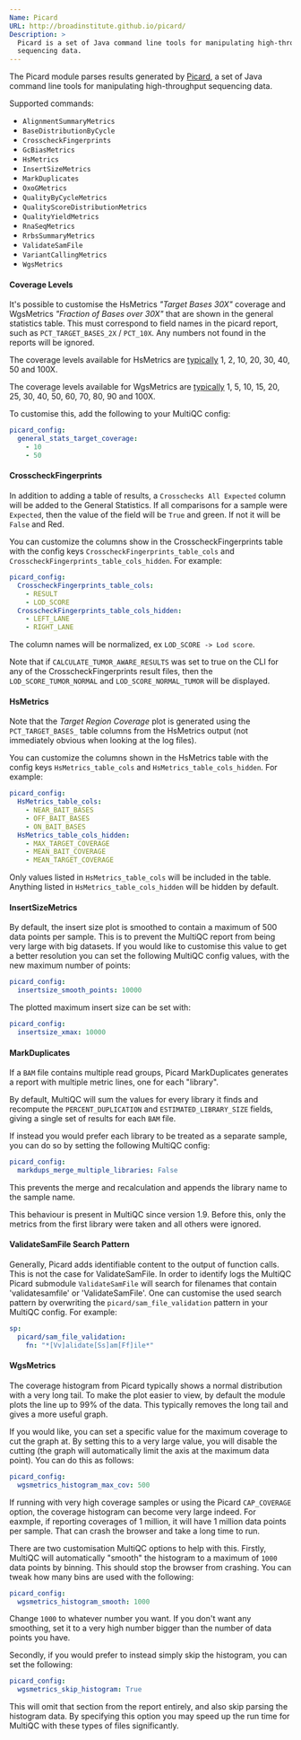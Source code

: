 ```yaml
---
Name: Picard
URL: http://broadinstitute.github.io/picard/
Description: >
  Picard is a set of Java command line tools for manipulating high-throughput
  sequencing data.
---
```


The Picard module parses results generated by
[Picard](http://broadinstitute.github.io/picard/),
a set of Java command line tools for manipulating high-throughput
sequencing data.

Supported commands:

- `AlignmentSummaryMetrics`
- `BaseDistributionByCycle`
- `CrosscheckFingerprints`
- `GcBiasMetrics`
- `HsMetrics`
- `InsertSizeMetrics`
- `MarkDuplicates`
- `OxoGMetrics`
- `QualityByCycleMetrics`
- `QualityScoreDistributionMetrics`
- `QualityYieldMetrics`
- `RnaSeqMetrics`
- `RrbsSummaryMetrics`
- `ValidateSamFile`
- `VariantCallingMetrics`
- `WgsMetrics`

#### Coverage Levels

It's possible to customise the HsMetrics _"Target Bases 30X"_ coverage and
WgsMetrics _"Fraction of Bases over 30X"_ that are
shown in the general statistics table. This must correspond to field names in the
picard report, such as `PCT_TARGET_BASES_2X` / `PCT_10X`. Any numbers not found in the
reports will be ignored.

The coverage levels available for HsMetrics are
[typically](http://broadinstitute.github.io/picard/picard-metric-definitions.html#HsMetrics)
1, 2, 10, 20, 30, 40, 50 and 100X.

The coverage levels available for WgsMetrics are
[typically](http://broadinstitute.github.io/picard/picard-metric-definitions.html#CollectWgsMetrics.WgsMetrics)
1, 5, 10, 15, 20, 25, 30, 40, 50, 60, 70, 80, 90 and 100X.

To customise this, add the following to your MultiQC config:

```yaml
picard_config:
  general_stats_target_coverage:
    - 10
    - 50
```

#### CrosscheckFingerprints

In addition to adding a table of results, a `Crosschecks All Expected` column will be added to the General Statistics. If all comparisons for a sample were `Expected`, then the value of the field will be `True` and green. If not it will be `False` and Red.

You can customize the columns show in the CrosscheckFingerprints table with the config keys `CrosscheckFingerprints_table_cols` and `CrosscheckFingerprints_table_cols_hidden`. For example:

```yaml
picard_config:
  CrosscheckFingerprints_table_cols:
    - RESULT
    - LOD_SCORE
  CrosscheckFingerprints_table_cols_hidden:
    - LEFT_LANE
    - RIGHT_LANE
```

The column names will be normalized, ex `LOD_SCORE -> Lod score`.

Note that if `CALCULATE_TUMOR_AWARE_RESULTS` was set to true on the CLI for any of the CrosscheckFingerprints result files, then the `LOD_SCORE_TUMOR_NORMAL` and `LOD_SCORE_NORMAL_TUMOR` will be displayed.

#### HsMetrics

Note that the _Target Region Coverage_ plot is generated using the `PCT_TARGET_BASES_` table columns from the HsMetrics output (not immediately obvious when looking at the log files).

You can customize the columns shown in the HsMetrics table with the config keys `HsMetrics_table_cols` and `HsMetrics_table_cols_hidden`. For example:

```yaml
picard_config:
  HsMetrics_table_cols:
    - NEAR_BAIT_BASES
    - OFF_BAIT_BASES
    - ON_BAIT_BASES
  HsMetrics_table_cols_hidden:
    - MAX_TARGET_COVERAGE
    - MEAN_BAIT_COVERAGE
    - MEAN_TARGET_COVERAGE
```

Only values listed in `HsMetrics_table_cols` will be included in the table.
Anything listed in `HsMetrics_table_cols_hidden` will be hidden by default.

#### InsertSizeMetrics

By default, the insert size plot is smoothed to contain a maximum of 500 data points per sample.
This is to prevent the MultiQC report from being very large with big datasets.
If you would like to customise this value to get a better resolution you can set the following
MultiQC config values, with the new maximum number of points:

```yaml
picard_config:
  insertsize_smooth_points: 10000
```

The plotted maximum insert size can be set with:

```yaml
picard_config:
  insertsize_xmax: 10000
```

#### MarkDuplicates

If a `BAM` file contains multiple read groups, Picard MarkDuplicates generates a report
with multiple metric lines, one for each "library".

By default, MultiQC will sum the values for every library it finds and recompute the
`PERCENT_DUPLICATION` and `ESTIMATED_LIBRARY_SIZE` fields, giving a single set of results
for each `BAM` file.

If instead you would prefer each library to be treated as a separate sample, you can do so
by setting the following MultiQC config:

```yaml
picard_config:
  markdups_merge_multiple_libraries: False
```

This prevents the merge and recalculation and appends the library name to the sample name.

This behaviour is present in MultiQC since version 1.9. Before this, only the metrics from the
first library were taken and all others were ignored.

#### ValidateSamFile Search Pattern

Generally, Picard adds identifiable content to the output of function calls. This is not the case for ValidateSamFile. In order to identify logs the MultiQC Picard submodule `ValidateSamFile` will search for filenames that contain 'validatesamfile' or 'ValidateSamFile'. One can customise the used search pattern by overwriting the `picard/sam_file_validation` pattern in your MultiQC config. For example:

```yaml
sp:
  picard/sam_file_validation:
    fn: "*[Vv]alidate[Ss]am[Ff]ile*"
```

#### WgsMetrics

The coverage histogram from Picard typically shows a normal distribution with a very long tail.
To make the plot easier to view, by default the module plots the line up to 99% of the data.
This typically removes the long tail and gives a more useful graph.

If you would like, you can set a specific value for the maximum coverage to cut the graph at.
By setting this to a very large value, you will disable the cutting (the graph will automatically
limit the axis at the maximum data point). You can do this as follows:

```yaml
picard_config:
  wgsmetrics_histogram_max_cov: 500
```

If running with very high coverage samples or using the Picard `CAP_COVERAGE` option,
the coverage histogram can become very large indeed. For eaxmple, if reporting coverages of 1 million,
it will have 1 million data points per sample. That can crash the browser and take a long time to run.

There are two customisation MultiQC options to help with this.
Firstly, MultiQC will automatically "smooth" the histogram to a maximum of `1000` data points by binning.
This should stop the browser from crashing. You can tweak how many bins are used with the following:

```yaml
picard_config:
  wgsmetrics_histogram_smooth: 1000
```

Change `1000` to whatever number you want. If you don't want any smoothing, set it to a very high number
bigger than the number of data points you have.

Secondly, if you would prefer to instead simply skip the histogram, you can set the following:

```yaml
picard_config:
  wgsmetrics_skip_histogram: True
```

This will omit that section from the report entirely, and also skip parsing the histogram data.
By specifying this option you may speed up the run time for MultiQC with these types of files
significantly.
